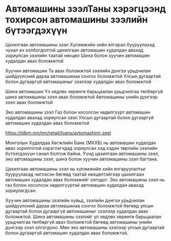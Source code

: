 # Автомашины зээлТаны хэрэгцээнд тохирсон автомашины зээлийн бүтээгдэхүүн
Цахилгаан автомашины зээл
Хүлэмжийн хийн ялгарал бууруулахад чухал ач холбогдолтой цахилгаан автомашин худалдан авахад зориулсан зээлийн таатай нөхцөл
Шинэ болон хуучин автомашин худалдан авах боломжтой

Хуучин автомашин
Та авах боломжтой зээлийн дүнгээ урьдчилан шийдүүлсний дараа автомашинаа сонгох боломжтой
Улсын дугаартай болон дугааргүй автомашиныг зээлээр худалдан авах боломжтой

Шинэ автомашин
Үл хөдлөх хөрөнгө барьцаалан урьдчилгаа төлбөргүй шинэ автомашины зээл авах боломжтой
Автомашины үнийн дүнгээр зээл авах боломжтой

Эко автомашины зээл
Газ болон хосолсон хөдөлгүүрт автомашин худалдан авахад зориулсан зээл
Улсын дугаартай болон дугааргүй автомашин худалдан авах боломжтой

https://tdbm.mn/mn/retail/loans/avtomashinii-zeel


Монголын Худалдаа Хөгжлийн Банк (МХХБ) нь автомашин худалдан авах зорилготой хэрэглэгчдэд зориулсан хэд хэдэн төрлийн зээлийн бүтээгдэхүүн санал болгож байна. Үүнд цахилгаан автомашины зээл, эко автомашины зээл, шинэ болон хуучин автомашины зээл багтана.

Цахилгаан автомашины зээл нь хүлэмжийн хийн ялгаруулалтыг бууруулахад чиглэсэн бөгөөд таатай нөхцөлтэйгээр цахилгаан автомашин худалдан авах боломжийг олгодог. Эко автомашины зээл нь газ болон хосолсон хөдөлгүүртэй автомашин худалдан авахад зориулагдсан.

Хуучин автомашины зээлийн хувьд, зээлийн дүнгээ урьдчилан шийдүүлсний дараа автомашинаа сонгох боломжтой бөгөөд улсын дугаартай болон дугааргүй автомашиныг зээлээр худалдан авах боломжтой. Шинэ автомашины зээлийг үл хөдлөх хөрөнгө барьцаалан урьдчилгаа төлбөргүй авах боломжтой бөгөөд автомашины үнийн дүнгээр зээл олгогдоно. Мөн эко автомашины зээлээр улсын дугаартай болон дугааргүй автомашин худалдан авах боломжтой.

